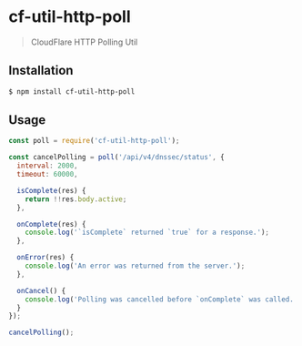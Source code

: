 # cf-util-http-poll

> CloudFlare HTTP Polling Util

## Installation

```sh
$ npm install cf-util-http-poll
```

## Usage

```js
const poll = require('cf-util-http-poll');

const cancelPolling = poll('/api/v4/dnssec/status', {
  interval: 2000,
  timeout: 60000,

  isComplete(res) {
    return !!res.body.active;
  },

  onComplete(res) {
    console.log('`isComplete` returned `true` for a response.');
  },

  onError(res) {
    console.log('An error was returned from the server.');
  },

  onCancel() {
    console.log('Polling was cancelled before `onComplete` was called.');
  }
});

cancelPolling();
```
